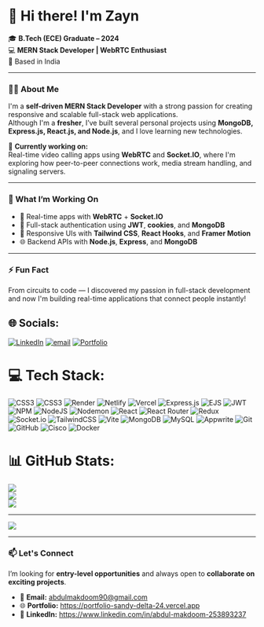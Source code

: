# 💫 Hi there! I'm Zayn

🎓 **B.Tech (ECE) Graduate – 2024**  
💻 **MERN Stack Developer | WebRTC Enthusiast**  
📍 Based in India

---
### 👨‍💻 About Me

I'm a **self-driven MERN Stack Developer** with a strong passion for creating responsive and scalable full-stack web applications.  
Although I'm a **fresher**, I’ve built several personal projects using **MongoDB, Express.js, React.js, and Node.js**, and I love learning new technologies.

🔴 **Currently working on:**  
Real-time video calling apps using **WebRTC** and **Socket.IO**, where I'm exploring how peer-to-peer connections work, media stream handling, and signaling servers.

---

### 🚀 What I’m Working On

- 🔗 Real-time apps with **WebRTC** + **Socket.IO**
- 🔐 Full-stack authentication using **JWT**, **cookies**, and **MongoDB**
- 🎨 Responsive UIs with **Tailwind CSS**, **React Hooks**, and **Framer Motion**
- 🌐 Backend APIs with **Node.js**, **Express**, and **MongoDB**

---

### ⚡ Fun Fact

From circuits to code — I discovered my passion in full-stack development and now I'm building real-time applications that connect people instantly!




## 🌐 Socials:
[![LinkedIn](https://img.shields.io/badge/LinkedIn-%230077B5.svg?logo=linkedin&logoColor=white)](https://www.linkedin.com/in/abdul-makdoom-253893237/) [![email](https://img.shields.io/badge/Email-D14836?logo=gmail&logoColor=white)](mailto:abdulmakdoom90@gmail.com)  [![Portfolio](https://img.shields.io/badge/Portfolio-Visit-%23ff5722?style=for-the-badge&logo=Firefox&logoColor=white)](https://portfolio-sandy-delta-24.vercel.app/)


# 💻 Tech Stack:
![CSS3](https://img.shields.io/badge/css3-%231572B6.svg?style=for-the-badge&logo=css3&logoColor=white) ![CSS3](https://img.shields.io/badge/css3-%231572B6.svg?style=for-the-badge&logo=css3&logoColor=white) ![Render](https://img.shields.io/badge/Render-%46E3B7.svg?style=for-the-badge&logo=render&logoColor=white) ![Netlify](https://img.shields.io/badge/netlify-%23000000.svg?style=for-the-badge&logo=netlify&logoColor=#00C7B7) ![Vercel](https://img.shields.io/badge/vercel-%23000000.svg?style=for-the-badge&logo=vercel&logoColor=white) ![Express.js](https://img.shields.io/badge/express.js-%23404d59.svg?style=for-the-badge&logo=express&logoColor=%2361DAFB) ![EJS](https://img.shields.io/badge/ejs-%23B4CA65.svg?style=for-the-badge&logo=ejs&logoColor=black) ![JWT](https://img.shields.io/badge/JWT-black?style=for-the-badge&logo=JSON%20web%20tokens) ![NPM](https://img.shields.io/badge/NPM-%23CB3837.svg?style=for-the-badge&logo=npm&logoColor=white) ![NodeJS](https://img.shields.io/badge/node.js-6DA55F?style=for-the-badge&logo=node.js&logoColor=white) ![Nodemon](https://img.shields.io/badge/NODEMON-%23323330.svg?style=for-the-badge&logo=nodemon&logoColor=%BBDEAD) ![React](https://img.shields.io/badge/react-%2320232a.svg?style=for-the-badge&logo=react&logoColor=%2361DAFB) ![React Router](https://img.shields.io/badge/React_Router-CA4245?style=for-the-badge&logo=react-router&logoColor=white) ![Redux](https://img.shields.io/badge/redux-%23593d88.svg?style=for-the-badge&logo=redux&logoColor=white) ![Socket.io](https://img.shields.io/badge/Socket.io-black?style=for-the-badge&logo=socket.io&badgeColor=010101) ![TailwindCSS](https://img.shields.io/badge/tailwindcss-%2338B2AC.svg?style=for-the-badge&logo=tailwind-css&logoColor=white) ![Vite](https://img.shields.io/badge/vite-%23646CFF.svg?style=for-the-badge&logo=vite&logoColor=white) ![MongoDB](https://img.shields.io/badge/MongoDB-%234ea94b.svg?style=for-the-badge&logo=mongodb&logoColor=white) ![MySQL](https://img.shields.io/badge/mysql-4479A1.svg?style=for-the-badge&logo=mysql&logoColor=white) ![Appwrite](https://img.shields.io/badge/Appwrite-%23FD366E.svg?style=for-the-badge&logo=appwrite&logoColor=white) ![Git](https://img.shields.io/badge/git-%23F05033.svg?style=for-the-badge&logo=git&logoColor=white) ![GitHub](https://img.shields.io/badge/github-%23121011.svg?style=for-the-badge&logo=github&logoColor=white) ![Cisco](https://img.shields.io/badge/cisco-%23049fd9.svg?style=for-the-badge&logo=cisco&logoColor=black) ![Docker](https://img.shields.io/badge/docker-%230db7ed.svg?style=for-the-badge&logo=docker&logoColor=white)
# 📊 GitHub Stats:
![](https://github-readme-stats.vercel.app/api?username=Abdulmakdoom&theme=dark&hide_border=false&include_all_commits=false&count_private=false)<br/>
![](https://nirzak-streak-stats.vercel.app/?user=Abdulmakdoom&theme=dark&hide_border=false)<br/>
![](https://github-readme-stats.vercel.app/api/top-langs/?username=Abdulmakdoom&theme=dark&hide_border=false&include_all_commits=false&count_private=false&layout=compact)

---
[![](https://visitcount.itsvg.in/api?id=Abdulmakdoom&icon=0&color=0)](https://visitcount.itsvg.in)

---
### 📫 Let's Connect

I’m looking for **entry-level opportunities** and always open to **collaborate on exciting projects**.

- 📧 **Email:** abdulmakdoom90@gmail.com  
- 🌐 **Portfolio:** https://portfolio-sandy-delta-24.vercel.app 
- 🔗 **LinkedIn:** https://www.linkedin.com/in/abdul-makdoom-253893237
<!-- Proudly created with GPRM ( https://gprm.itsvg.in ) -->

